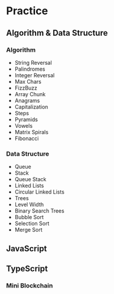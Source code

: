 # Practice

## Algorithm & Data Structure
### Algorithm
- String Reversal
- Palindromes
- Integer Reversal
- Max Chars
- FizzBuzz
- Array Chunk
- Anagrams
- Capitalization
- Steps
- Pyramids
- Vowels
- Matrix Spirals
- Fibonacci

### Data Structure
- Queue
- Stack
- Queue Stack
- Linked Lists
- Circular Linked Lists
- Trees
- Level Width
- Binary Search Trees
- Bubble Sort
- Selection Sort
- Merge Sort

## JavaScript

## TypeScript
### Mini Blockchain
